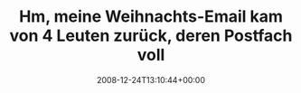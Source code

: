 ---
retweeted: false
source: <a href="http://twitter.com" rel="nofollow">Twitter Web Client</a>
entities:
  hashtags: []
  symbols: []
  user_mentions: []
  urls: []
display_text_range:
- '0'
- '140'
favorite_count: '0'
id_str: '1076210641'
truncated: false
retweet_count: '0'
id: '1076210641'
created_at: Wed Dec 24 13:10:44 +0000 2008
favorited: false
full_text: Hm, meine Weihnachts-Email kam von 4 Leuten zurück, deren Postfach voll
  ist. Alles web.de und gmx.de Leute. Wieviel Speicher haben die? 2MB?
lang: de
tags:
- pesos/twitter
date: '2008-12-24T13:10:44+00:00'
src: https://twitter.com/bascht/status/1076210641
original_url: https://twitter.com/bascht/status/1076210641
type: twitter_tweet
text: Hm, meine Weihnachts-Email kam von 4 Leuten zurück, deren Postfach voll ist.
  Alles web.de und gmx.de Leute. Wieviel Speicher haben die? 2MB?
title: Hm, meine Weihnachts-Email kam von 4 Leuten zurück, deren Postfach voll

---